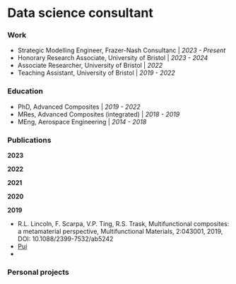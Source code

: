 # Data science consultant

### Work

- Strategic Modelling Engineer, Frazer-Nash Consultanc | _2023 - Present_
- Honorary Research Associate, University of Bristol | _2023 - 2024_
- Associate Researcher, University of Bristol | _2022_
- Teaching Assistant, University of Bristol | _2019 - 2022_

### Education

- PhD, Advanced Composites | _2019 - 2022_
- MRes, Advanced Composites (integrated) | _2018 - 2019_
- MEng, Aerospace Engineering | _2014 - 2018_

### Publications

**2023**

**2022**

**2021**

**2020**

**2019**
-	R.L. Lincoln, F. Scarpa, V.P. Ting, R.S. Trask, Multifunctional composites: a metamaterial perspective, Multifunctional Materials, 2:043001, 2019, DOI: 10.1088/2399-7532/ab5242
- [Pui](https://doi.org/10.1080/02786828708959166)
- 
### Personal projects


